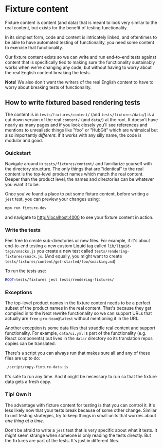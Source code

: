 # Fixture content

Fixture content is content (and data) that is meant to look very similar
to the real content, but exists for the benefit of testing functionality.

In its simplest form, code and content is intricately linked, and oftentimes
to be able to have automated testing of functionality, you need some content
to exercise that functionality.

Our fixture content exists so we can write and run end-to-end tests against
content that is specifically tied to making sure the functionality
sustainably works when we're changing any code, but without having to
worry about the real English content breaking the tests.

**Note!** We also don't want the writers of the real English content to
have to worry about breaking tests of functionality.

## How to write fixtured based rendering tests

The content is in `tests/fixtures/content/` (and `tests/fixtures/data/`)
is a cut down version of the real `content/` (and `data/`) at the root.
It doesn't have nearly as many pages and if you look closely you'll see
references and mentions to unrealistic things like "foo" or "HubGit"
which are whimsical but also importantly *different*. If it works
with any silly name, the code is modular and good.

### Quickstart

Navigate around in `tests/fixtures/content/` and familiarize yourself
with the directory structure. The only things that are "identical" to the
real content is the top-level product names which match the real content.
Deeper than the product level, the names and directories can be whatever
you want it to be.

Once you've found a place to put some fixture content, before writing
a `jest` test, you can preview your changes using:

```sh
npm run fixture-dev
```

and navigate to <http://localhost:4000> to see your fixture content in
action.

### Write the tests

Feel free to create sub-directories or new files. For example, if it's
about end-to-end testing a new custom Liquid tag called
`lib/liquid-tags/snacks.js` you create a new test called
`tests/rendering-fixtures/snack.js`. (And equally, you might want to create
`tests/fixtures/content/get-started/foo/snacking.md`)

To run the tests use:

```sh
ROOT=tests/fixtures jest tests/rendering-fixtures/
```

### Exceptions

The top-level product names in the fixture content needs to be a perfect
subset of the product names in the real content. That's because they
get compiled in to the Next rewrite functionality so we can support
URLs that actually are `free-pro-team@latest` without mentioning it in
the URL.

Another exception is some data files that straddle real content and
support functionality. For example, `data/ui.yml` is part of the
functionality (e.g. React components) but lives in the `data/` directory
so its translation repos copies can be translated.

There's a script you can always run that makes sure all and any of these
files are up to do:

```sh
./script/copy-fixture-data.js
```

It's safe to run any time. And it might be necessary to run so that
the fixture data gets a fresh copy.

### Tip! Own it

The advantage with fixture content for testing is that you can control it.
It's less likely now that your tests break because of some other change.
Similar to unit testing strategies, try to keep things in small units that
worries about *one thing at a time*.

Don't be afraid to write a `jest` test that is very specific about what it
tests. It might seem strange when someone is only reading the tests directly.
But the fixtures are part of the tests. It's just in different files.
